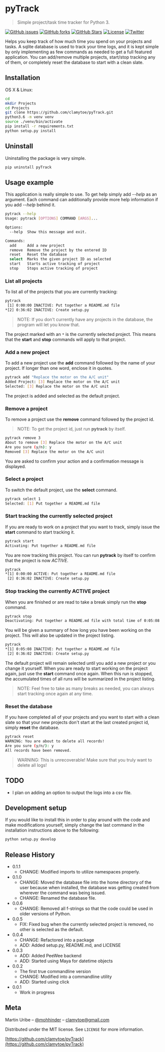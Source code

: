 # pyTrack

> Simple project/task time tracker for Python 3.

[![GitHub issues][issues-image]][issues-url]
[![GitHub forks][fork-image]][fork-url]
[![GitHub Stars][stars-image]][stars-url]
[![License][license-image]][license-url]
[![Twitter][twitter-image]][twitter-url]

Helps you keep track of how much time you spend on your projects and tasks. A sqlite database is used to track your time logs, and it is kept simple by only implementing as few commands as needed to get a full featured application. You can add/remove multiple projects, start/stop tracking any of them, or completely reset the database to start with a clean slate.

## Installation

OS X & Linux:

```bash
cd
mkdir Projects
cd Projects
git clone https://github.com/clamytoe/pyTrack.git
python3.6 -m venv venv
source ./venv/bin/activate
pip install -r requirements.txt
python setup.py install
```

## Uninstall

Uninstalling the package is very simple.

```bash
pip uninstall pyTrack
```

## Usage example

This application is really simple to use. To get help simply add *--help* as an argument. Each command can additionally provide more help information if you add *--help* behind it.

```bash
pytrack --help
Usage: pytrack [OPTIONS] COMMAND [ARGS]...

Options:
  --help  Show this message and exit.

Commands:
  add     Add a new project
  remove  Remove the project by the entered ID
  reset   Reset the database
  select  Marks the given project ID as selected
  start   Starts active tracking of project
  stop    Stops active tracking of project
```

### List all projects

To list all of the projects that you are currently tracking:

```bash
pytrack
 [1] 0:00:00 INACTIVE: Put together a README.md file
*[2] 0:36:02 INACTIVE: Create setup.py
```

> NOTE: If you don't currently have any projects in the database, the program will let you know that.

The project marked with an ``*`` is the currently selected project. This means that the **start** and **stop** commands will apply to that project.

### Add a new project

To add a new project use the **add** command followed by the name of your project. If longer than one word, enclose it in quotes.

```bash
pytrack add "Replace the motor on the A/C unit"
Added Project: [3] Replace the motor on the A/C unit
Selected: [3] Replace the motor on the A/C unit
```

The project is added and selected as the default project.

### Remove a project

To remove a project use the **remove** command followed by the project id.

> NOTE: To get the project id, just run **pytrack** by itself.

```bash
pytrack remove 3
About to remove [3] Replace the motor on the A/C unit
Are you sure (y/n): y
Removed [3] Replace the motor on the A/C unit
```

You are asked to confirm your action and a confirmation message is displayed.

### Select a project

To switch the default project, use the **select** command.

```bash
pytrack select 1
Selected: [1] Put together a README.md file
```

### Start tracking the currently selected project

If you are ready to work on a project that you want to track, simply issue the **start** command to start tracking it.

```bash
pytrack start
Activating: Put together a README.md file
```

You are now tracking this project. You can run **pytrack** by itself to confirm that the project is now *ACTIVE*.

```bash
pytrack
*[1] 0:00:00 ACTIVE: Put together a README.md file
 [2] 0:36:02 INACTIVE: Create setup.py
```

### Stop tracking the currently ACTIVE project

When you are finished or are read to take a break simply run the **stop** command.

```bash
pytrack stop
Deactivating: Put together a README.md file with total time of 0:05:08
```

You will be given a summary of how long you have been working on the project. This will also be updated in the project listing.

```bash
pytrack
*[1] 0:05:08 INACTIVE: Put together a README.md file
 [2] 0:36:02 INACTIVE: Create setup.py
```

The default project will remain selected until you add a new project or you change it yourself. When you are ready to start working on the project again, just use the **start** command once again. When this run is stopped, the accumulated times of all runs will be summarized in the project listing.

> NOTE: Feel free to take as many breaks as needed, you can always start tracking once again at any time.

### Reset the database

If you have completed all of your projects and you want to start with a clean slate so that your new projects don't start at the last created project id, simply **reset** the database.

```bash
pytrack reset
WARNING: You are about to delete all records!
Are you sure (y/n/): y
All records have been removed.
```

> WARNING: This is unrecoverable! Make sure that you truly want to delete all logs!

## TODO

* I plan on adding an option to output the logs into a csv file.

## Development setup

If you would like to install this in order to play around with the code and make modifications yourself, simply change the last command in the installation instructions above to the following:

```bash
python setup.py develop
```

## Release History

* 0.1.1
    * CHANGE: Modified imports to utilize namespaces properly.
* 0.1.0
    * CHANGE: Moved the database file into the home directory of the user because when installed, the database was getting created from wherever the command was being issued.
    * CHANGE: Renamed the database file.
* 0.0.6
    * CHANGE: Removed all f-strings so that the code could be used in older versions of Python.
* 0.0.5
    * FIX: Fixed bug when the currently selected project is removed, no other is selected as the default.
* 0.0.4
    * CHANGE: Refactored into a package
    * ADD: Added setup.py, README.md, and LICENSE
* 0.0.3
    * ADD: Added PeeWee backend
    * ADD: Started using Maya for datetime objects
* 0.0.2
    * The first true commandline version
    * CHANGE: Modified into a commandline utility
    * ADD: Started using click
* 0.0.1
    * Work in progress

## Meta

Martin Uribe – [@mohhinder](https://twitter.com/mohhinder) – clamytoe@gmail.com

Distributed under the MIT license. See ``LICENSE`` for more information.

[https://github.com/clamytoe/pyTrack](https://github.com/clamytoe/pyTrack)

[issues-image]:https://img.shields.io/github/issues/clamytoe/pyTrack.svg
[issues-url]:https://github.com/clamytoe/pyTrack/issues
[fork-image]:https://img.shields.io/github/forks/clamytoe/pyTrack.svg
[fork-url]:https://github.com/clamytoe/pyTrack/network
[stars-image]:https://img.shields.io/github/stars/clamytoe/pyTrack.svg
[stars-url]:https://github.com/clamytoe/pyTrack/stargazers
[license-image]:https://img.shields.io/badge/license-MIT-blue.svg
[license-url]:https://raw.githubusercontent.com/clamytoe/pyTrack/master/LICENSE
[twitter-image]:https://img.shields.io/twitter/url/https/github.com/clamytoe/pyTrack.svg?style=social
[twitter-url]:https://twitter.com/intent/tweet?text=Wow:&url=%5Bobject%20Object%5D
